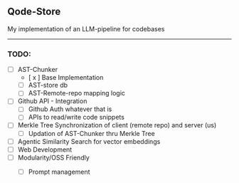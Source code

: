 ## Qode-Store
My implementation of an LLM-pipeline for codebases

------------

### TODO:

 - [ ] AST-Chunker 
	 - [ x ] Base Implementation
	 - [ ] AST-store db
	 - [ ] AST-Remote-repo mapping logic
 - [ ] Github API - Integration
	 - [ ] Github Auth whatever that is
	 - [ ] APIs to read/write code snippets
 - [ ] Merkle Tree Synchronization of client (remote repo) and server (us)
	 - [ ] Updation of AST-Chunker thru Merkle Tree
- [ ] Agentic Similarity Search for vector embeddings
- [ ] Web Development
- [ ] Modularity/OSS Friendly
	- [ ] Prompt management

